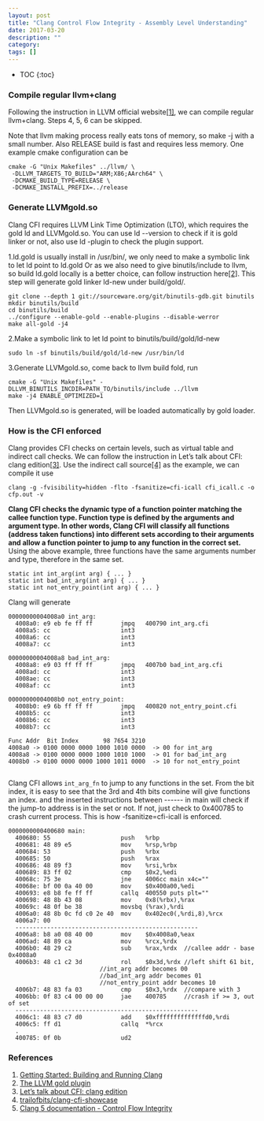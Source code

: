 ```yaml
---
layout: post
title: "Clang Control Flow Integrity - Assembly Level Understanding"
date: 2017-03-20
description: ""
category: 
tags: []
---
```

* TOC
{:toc}

### Compile regular llvm+clang
Following the instruction in LLVM official website[[1]](http://clang.llvm.org/get_started.html), we can compile regular llvm+clang. 
Steps 4, 5, 6 can be skipped.

Note that llvm making process really eats tons of memory, so make -j with a small number. Also RELEASE build is fast and requires less memory. One example cmake configuration can be

```
cmake -G "Unix Makefiles" ../llvm/ \
 -DLLVM_TARGETS_TO_BUILD="ARM;X86;AArch64" \
 -DCMAKE_BUILD_TYPE=RELEASE \
 -DCMAKE_INSTALL_PREFIX=../release
```


### Generate LLVMgold.so
Clang CFI requires LLVM Link Time Optimization (LTO), which requires the gold ld and LLVMgold.so.  You can use ld --version to check if it is gold linker or not, also use ld -plugin to check the plugin support.

1.ld.gold is usually install in /usr/bin/, we only need to make a symbolic link to let ld point to ld.gold
Or as we also need to give binutils/include to llvm, so build ld.gold locally is a better choice, can follow instruction here[[2]](http://releases.llvm.org/3.7.0/docs/GoldPlugin.html).
This step will generate gold linker ld-new under build/gold/.

```
git clone --depth 1 git://sourceware.org/git/binutils-gdb.git binutils
mkdir binutils/build
cd binutils/build
../configure --enable-gold --enable-plugins --disable-werror
make all-gold -j4
```

2.Make a symbolic link to let ld point to binutils/build/gold/ld-new
```
sudo ln -sf binutils/build/gold/ld-new /usr/bin/ld
```

3.Generate LLVMgold.so, come back to llvm build fold, run
```
cmake -G "Unix Makefiles" -DLLVM_BINUTILS_INCDIR=PATH_TO/binutils/include ../llvm
make -j4 ENABLE_OPTIMIZED=1
```
Then LLVMgold.so is generated, will be loaded automatically by gold loader.

### How is the CFI enforced
Clang provides CFI checks on certain levels, such as virtual table and indirect call checks.
We can follow the instruction in Let’s talk about CFI: clang edition[[3]](https://blog.trailofbits.com/2016/10/17/lets-talk-about-cfi-clang-edition/). Use the indirect call source[[4]](https://github.com/trailofbits/clang-cfi-showcase/blob/master/cfi_icall.c) as the example, we can compile it use

```
clang -g -fvisibility=hidden -flto -fsanitize=cfi-icall cfi_icall.c -o cfp.out -v
```

**Clang CFI checks the dynamic type of a function pointer matching the callee function type. Function type is defined by the arguments and argument type. In other words, Clang CFI will classify all functions (address taken functions) into different sets according to their arguments and allow a function pointer to jump to any function in the correct set.** Using the above example,  three functions have the same arguments number and type, therefore in the same set.
```
static int int_arg(int arg) { ... }
static int bad_int_arg(int arg) { ... }
static int not_entry_point(int arg) { ... }
```
Clang will generate 
```
00000000004008a0 int_arg:
  4008a0: e9 eb fe ff ff        jmpq   400790 int_arg.cfi
  4008a5: cc                    int3
  4008a6: cc                    int3
  4008a7: cc                    int3
 
00000000004008a8 bad_int_arg:
  4008a8: e9 03 ff ff ff        jmpq   4007b0 bad_int_arg.cfi
  4008ad: cc                    int3
  4008ae: cc                    int3
  4008af: cc                    int3
 
00000000004008b0 not_entry_point:
  4008b0: e9 6b ff ff ff        jmpq   400820 not_entry_point.cfi
  4008b5: cc                    int3
  4008b6: cc                    int3
  4008b7: cc                    int3 
  
Func Addr  Bit Index       98 7654 3210
4008a0 -> 0100 0000 0000 1000 1010 0000  -> 00 for int_arg
4008a8 -> 0100 0000 0000 1000 1010 1000  -> 01 for bad_int_arg
4008b0 -> 0100 0000 0000 1000 1011 0000  -> 10 for not_entry_point
  
```
Clang CFI allows `int_arg_fn` to jump to any functions in the set. From the bit index, it is easy to see that the 3rd and 4th bits combine will give functions an index. and the inserted instructions between ------ in main will check if the jump-to address is in the set or not. If not, just check to 0x400785 to crash current process. This is how -fsanitize=cfi-icall is enforced.


```assembly
0000000000400680 main:
  400680: 55                    push   %rbp
  400681: 48 89 e5              mov    %rsp,%rbp
  400684: 53                    push   %rbx
  400685: 50                    push   %rax
  400686: 48 89 f3              mov    %rsi,%rbx
  400689: 83 ff 02              cmp    $0x2,%edi
  40068c: 75 3e                 jne    4006cc main x4c=""
  40068e: bf 00 0a 40 00        mov    $0x400a00,%edi
  400693: e8 b8 fe ff ff        callq  400550 puts plt=""
  400698: 48 8b 43 08           mov    0x8(%rbx),%rax
  40069c: 48 0f be 38           movsbq (%rax),%rdi
  4006a0: 48 8b 0c fd c0 2e 40  mov    0x402ec0(,%rdi,8),%rcx
  4006a7: 00 
  ----------------------------------------------------
  4006a8: b8 a0 08 40 00        mov    $0x4008a0,%eax
  4006ad: 48 89 ca              mov    %rcx,%rdx
  4006b0: 48 29 c2              sub    %rax,%rdx  //callee addr - base 0x4008a0
  4006b3: 48 c1 c2 3d           rol    $0x3d,%rdx //left shift 61 bit, 
  						  //int_arg addr becomes 00
						  //bad_int_arg addr becomes 01
						  //not_entry_point addr becomes 10
  4006b7: 48 83 fa 03           cmp    $0x3,%rdx  //compare with 3
  4006bb: 0f 83 c4 00 00 00     jae    400785     //crash if >= 3, out of set
  ----------------------------------------------------
  4006c1: 48 83 c7 d0           add    $0xffffffffffffffd0,%rdi
  4006c5: ff d1                 callq  *%rcx
  .
  400785: 0f 0b                 ud2
```

### References
1. [Getting Started: Building and Running Clang](http://clang.llvm.org/get_started.html)
2. [The LLVM gold plugin](http://releases.llvm.org/3.7.0/docs/GoldPlugin.html)
3. [Let’s talk about CFI: clang edition](https://blog.trailofbits.com/2016/10/17/lets-talk-about-cfi-clang-edition/)
4. [trailofbits/clang-cfi-showcase](https://github.com/trailofbits/clang-cfi-showcase/blob/master/cfi_icall.c)
5. [Clang 5 documentation - Control Flow Integrity](http://clang.llvm.org/docs/ControlFlowIntegrity.html)



